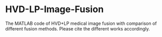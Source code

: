 # HVD-LP-Image-Fusion
The MATLAB code of HVD+LP medical image fusion with comparison of different fusion methods. Please cite the different works accordingly.
